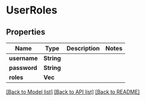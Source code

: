 # UserRoles

## Properties

Name | Type | Description | Notes
------------ | ------------- | ------------- | -------------
**username** | **String** |  | 
**password** | **String** |  | 
**roles** | **Vec<String>** |  | 

[[Back to Model list]](../README.md#documentation-for-models) [[Back to API list]](../README.md#documentation-for-api-endpoints) [[Back to README]](../README.md)


